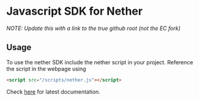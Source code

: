 # Javascript SDK for Nether

*NOTE: Update this with a link to the true github root (not the EC fork)*

## Usage
To use the nether SDK include the nether script in your project. Reference the script in the webpage using 
```html
<script src="/scripts/nether.js"></script>
```

Check [here](https://github.com/elastacloud/nether/tree/javascriptsdk/documentation/SDKs/javascript) for latest documentation.